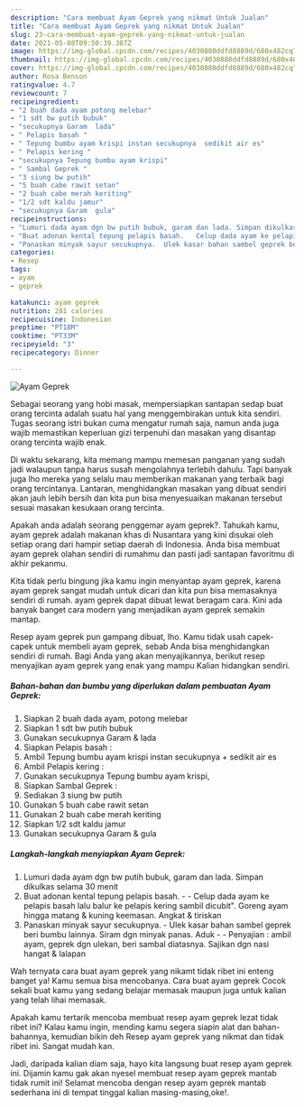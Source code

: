 ```yaml
---
description: "Cara membuat Ayam Geprek yang nikmat Untuk Jualan"
title: "Cara membuat Ayam Geprek yang nikmat Untuk Jualan"
slug: 23-cara-membuat-ayam-geprek-yang-nikmat-untuk-jualan
date: 2021-05-08T09:50:39.387Z
image: https://img-global.cpcdn.com/recipes/4030880ddfd8889d/680x482cq70/ayam-geprek-foto-resep-utama.jpg
thumbnail: https://img-global.cpcdn.com/recipes/4030880ddfd8889d/680x482cq70/ayam-geprek-foto-resep-utama.jpg
cover: https://img-global.cpcdn.com/recipes/4030880ddfd8889d/680x482cq70/ayam-geprek-foto-resep-utama.jpg
author: Rosa Benson
ratingvalue: 4.7
reviewcount: 7
recipeingredient:
- "2 buah dada ayam potong melebar"
- "1 sdt bw putih bubuk"
- "secukupnya Garam  lada"
- " Pelapis basah "
- " Tepung bumbu ayam krispi instan secukupnya  sedikit air es"
- " Pelapis kering "
- "secukupnya Tepung bumbu ayam krispi"
- " Sambal Geprek "
- "3 siung bw putih"
- "5 buah cabe rawit setan"
- "2 buah cabe merah keriting"
- "1/2 sdt kaldu jamur"
- "secukupnya Garam  gula"
recipeinstructions:
- "Lumuri dada ayam dgn bw putih bubuk, garam dan lada. Simpan dikulkas selama 30 menit"
- "Buat adonan kental tepung pelapis basah.   Celup dada ayam ke pelapis basah lalu balur ke pelapis kering sambil dicubit&#34;. Goreng ayam hingga matang &amp; kuning keemasan. Angkat &amp; tiriskan"
- "Panaskan minyak sayur secukupnya.  Ulek kasar bahan sambel geprek beri bumbu lainnya. Siram dgn minyak panas. Aduk   Penyajian : ambil ayam, geprek dgn ulekan, beri sambal diatasnya. Sajikan dgn nasi hangat &amp; lalapan"
categories:
- Resep
tags:
- ayam
- geprek

katakunci: ayam geprek 
nutrition: 281 calories
recipecuisine: Indonesian
preptime: "PT18M"
cooktime: "PT33M"
recipeyield: "3"
recipecategory: Dinner

---
```



![Ayam Geprek](https://img-global.cpcdn.com/recipes/4030880ddfd8889d/680x482cq70/ayam-geprek-foto-resep-utama.jpg)

Sebagai seorang yang hobi masak, mempersiapkan santapan sedap buat orang tercinta adalah suatu hal yang menggembirakan untuk kita sendiri. Tugas seorang istri bukan cuma mengatur rumah saja, namun anda juga wajib memastikan keperluan gizi terpenuhi dan masakan yang disantap orang tercinta wajib enak.

Di waktu  sekarang, kita memang mampu memesan panganan yang sudah jadi walaupun tanpa harus susah mengolahnya terlebih dahulu. Tapi banyak juga lho mereka yang selalu mau memberikan makanan yang terbaik bagi orang tercintanya. Lantaran, menghidangkan masakan yang dibuat sendiri akan jauh lebih bersih dan kita pun bisa menyesuaikan makanan tersebut sesuai masakan kesukaan orang tercinta. 



Apakah anda adalah seorang penggemar ayam geprek?. Tahukah kamu, ayam geprek adalah makanan khas di Nusantara yang kini disukai oleh setiap orang dari hampir setiap daerah di Indonesia. Anda bisa membuat ayam geprek olahan sendiri di rumahmu dan pasti jadi santapan favoritmu di akhir pekanmu.

Kita tidak perlu bingung jika kamu ingin menyantap ayam geprek, karena ayam geprek sangat mudah untuk dicari dan kita pun bisa memasaknya sendiri di rumah. ayam geprek dapat dibuat lewat beragam cara. Kini ada banyak banget cara modern yang menjadikan ayam geprek semakin mantap.

Resep ayam geprek pun gampang dibuat, lho. Kamu tidak usah capek-capek untuk membeli ayam geprek, sebab Anda bisa menghidangkan sendiri di rumah. Bagi Anda yang akan menyajikannya, berikut resep menyajikan ayam geprek yang enak yang mampu Kalian hidangkan sendiri.

<!--inarticleads1-->

##### Bahan-bahan dan bumbu yang diperlukan dalam pembuatan Ayam Geprek:

1. Siapkan 2 buah dada ayam, potong melebar
1. Siapkan 1 sdt bw putih bubuk
1. Gunakan secukupnya Garam &amp; lada
1. Siapkan  Pelapis basah :
1. Ambil  Tepung bumbu ayam krispi instan secukupnya + sedikit air es
1. Ambil  Pelapis kering :
1. Gunakan secukupnya Tepung bumbu ayam krispi,
1. Siapkan  Sambal Geprek :
1. Sediakan 3 siung bw putih
1. Gunakan 5 buah cabe rawit setan
1. Gunakan 2 buah cabe merah keriting
1. Siapkan 1/2 sdt kaldu jamur
1. Gunakan secukupnya Garam &amp; gula




<!--inarticleads2-->

##### Langkah-langkah menyiapkan Ayam Geprek:

1. Lumuri dada ayam dgn bw putih bubuk, garam dan lada. Simpan dikulkas selama 30 menit
1. Buat adonan kental tepung pelapis basah.  -  - Celup dada ayam ke pelapis basah lalu balur ke pelapis kering sambil dicubit&#34;. Goreng ayam hingga matang &amp; kuning keemasan. Angkat &amp; tiriskan
1. Panaskan minyak sayur secukupnya.  - Ulek kasar bahan sambel geprek beri bumbu lainnya. Siram dgn minyak panas. Aduk  -  - Penyajian : ambil ayam, geprek dgn ulekan, beri sambal diatasnya. Sajikan dgn nasi hangat &amp; lalapan




Wah ternyata cara buat ayam geprek yang nikamt tidak ribet ini enteng banget ya! Kamu semua bisa mencobanya. Cara buat ayam geprek Cocok sekali buat kamu yang sedang belajar memasak maupun juga untuk kalian yang telah lihai memasak.

Apakah kamu tertarik mencoba membuat resep ayam geprek lezat tidak ribet ini? Kalau kamu ingin, mending kamu segera siapin alat dan bahan-bahannya, kemudian bikin deh Resep ayam geprek yang nikmat dan tidak ribet ini. Sangat mudah kan. 

Jadi, daripada kalian diam saja, hayo kita langsung buat resep ayam geprek ini. Dijamin kamu gak akan nyesel membuat resep ayam geprek mantab tidak rumit ini! Selamat mencoba dengan resep ayam geprek mantab sederhana ini di tempat tinggal kalian masing-masing,oke!.

